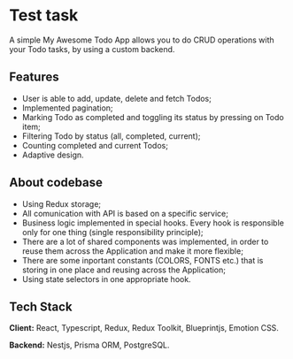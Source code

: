 
# Test task

A simple My Awesome Todo App allows you to do CRUD operations with your Todo tasks, by using a custom backend.


## Features

- User is able to add, update, delete and fetch Todos;
- Implemented pagination;
- Marking Todo as completed and toggling its status by pressing on Todo item;
- Filtering Todo by status (all, completed, current);
- Counting completed and current Todos;
- Adaptive design.

## About codebase

- Using Redux storage;
- All comunication with API is based on a specific service;
- Business logic implemented in special hooks. Every hook is responsible only for one thing (single responsibility principle);
- There are a lot of shared components was implemented, in order to reuse them across the Application and make it more flexible;
- There are some inportant constants (COLORS, FONTS etc.) that is storing in one place and reusing across the Application;
- Using state selectors in one appropriate hook.

## Tech Stack

**Client:** React, Typescript, Redux, Redux Toolkit, Blueprintjs, Emotion CSS.

**Backend:** Nestjs, Prisma ORM, PostgreSQL.
